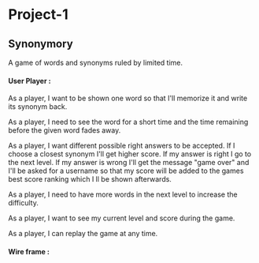 # Project-1

## Synonymory

A game of words and synonyms ruled by limited time.

#### User Player :

As a player, I want to be shown one word so that I'll memorize it and write its synonym back.

As a player, I need to see the word for a short time and the time remaining before the given word fades away.

As a player, I want different possible right answers to be accepted.
  If I choose a closest synonym I'll get higher score.
  If my answer is right I go to the next level.
  If my answer is wrong I'll get the message "game over" and I'll be asked for a username so that my score will be added to the games best score ranking which I ll be shown afterwards.

As a player, I need to have more words in the next level to increase the difficulty.

As a player, I want to see my current level and score during the game.

As a player, I can replay the game at any time.

#### Wire frame :

